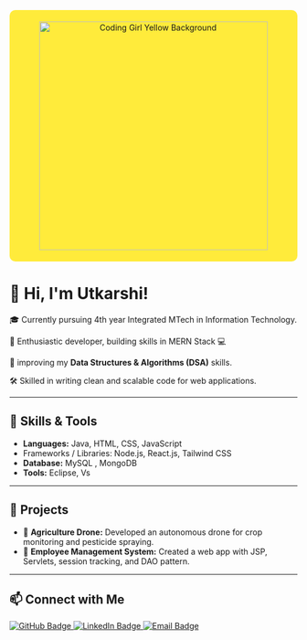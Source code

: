 <p align="center" style="background-color: #FFEB3B; padding: 20px; border-radius: 10px;">
  <img src="https://camo.githubusercontent.com/4d9f5ecceb711eec6e2018f38a5677dc657c9738d4a65ba3b928c41c0a45b439/68747470733a2f2f6d69726f2e6d656469756d2e636f6d2f6d61782f313336302f302a37513379765349765f7430696f4a2d5a2e676966" alt="Coding Girl Yellow Background" width="400" />
</p>

# 👋 Hi, I'm Utkarshi!

🎓 Currently pursuing 4th year Integrated MTech in Information Technology.

🚀 Enthusiastic developer, building skills in MERN Stack 💻

🚀  improving my **Data Structures & Algorithms (DSA)** skills.

🛠️ Skilled in writing clean and scalable code for web applications.

---

## 🌟 Skills & Tools

- **Languages:** Java, HTML, CSS, JavaScript
- Frameworks / Libraries: Node.js, React.js, Tailwind CSS
- **Database:** MySQL , MongoDB
- **Tools:** Eclipse, Vs

---

## 🚀 Projects

- 🚁 **Agriculture Drone:** Developed an autonomous drone for crop monitoring and pesticide spraying.  
- 👥 **Employee Management System:** Created a web app with JSP, Servlets, session tracking, and DAO pattern.

---

## 📫 Connect with Me

<a href="https://github.com/Utkarshi-Chouhan08">
  <img src="https://img.shields.io/badge/GitHub-181717?style=for-the-badge&logo=github&logoColor=white" alt="GitHub Badge"/>
</a>  
<a href="https://www.linkedin.com/in/utkarshichouhan/">
  <img src="https://img.shields.io/badge/LinkedIn-0A66C2?style=for-the-badge&logo=linkedin&logoColor=white" alt="LinkedIn Badge"/>
</a>  
<a href="mailto:utkarshichouhan485@gmail.com">
  <img src="https://img.shields.io/badge/Email-Utkarshi-red?style=for-the-badge&logo=gmail" alt="Email Badge"/>
</a>

